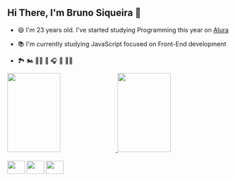 
## Hi There, I'm Bruno Siqueira 👋 <br>
- 😄 I'm 23 years old. I've started studying Programming this year on <a href='https://github.com/alura-cursos'>Alura</a> <br>
- 📚 I'm currently studying JavaScript focused on Front-End development <br>

- 🏞️ 🏍 🚵🏽 🌄 🎧 🎸 ✊🏼 

<div class="github-data">
    <a href="https://github.com/brunosiq99">
        <img height="180em" width="49%" src="https://github-readme-stats.vercel.app/api?username=brunosiq99&theme=tokyonight&include_all_commits=true&count_private=true&show_icons=true">
        <img height="180em" width="49%" src="https://github-readme-stats.vercel.app/api/top-langs/?username=brunosiq99&theme=tokyonight&c&layout=compact&langs_count=16">  
    </a>  
</div>  
<br>
<div style="display:inline_block, text-align:center">
  <img height="30rem" width="40rem" src="https://cdn.jsdelivr.net/gh/devicons/devicon/icons/javascript/javascript-original.svg" />
  <img height="30rem" width="40rem" src="https://cdn.jsdelivr.net/gh/devicons/devicon/icons/html5/html5-original.svg" />
  <img height="30rem" width="40rem" src="https://cdn.jsdelivr.net/gh/devicons/devicon/icons/css3/css3-original.svg" />
</div>

